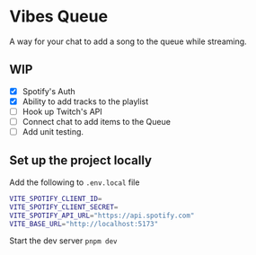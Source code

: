 # Vibes Queue

A way for your chat to add a song to the queue while streaming.

## WIP

- [x] Spotify's Auth
- [x] Ability to add tracks to the playlist
- [ ] Hook up Twitch's API
- [ ] Connect chat to add items to the Queue
- [ ] Add unit testing.

## Set up the project locally

Add the following to `.env.local` file

```bash
VITE_SPOTIFY_CLIENT_ID=
VITE_SPOTIFY_CLIENT_SECRET=
VITE_SPOTIFY_API_URL="https://api.spotify.com"
VITE_BASE_URL="http://localhost:5173"
```

Start the dev server
`pnpm dev`
